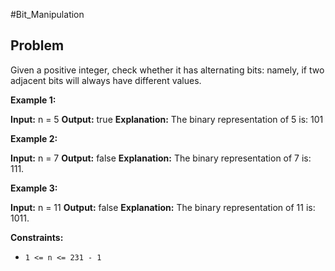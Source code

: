 #Bit_Manipulation 
## Problem
Given a positive integer, check whether it has alternating bits: namely, if two adjacent bits will always have different values.

**Example 1:**

**Input:** n = 5
**Output:** true
**Explanation:** The binary representation of 5 is: 101

**Example 2:**

**Input:** n = 7
**Output:** false
**Explanation:** The binary representation of 7 is: 111.

**Example 3:**

**Input:** n = 11
**Output:** false
**Explanation:** The binary representation of 11 is: 1011.

**Constraints:**

- `1 <= n <= 231 - 1`